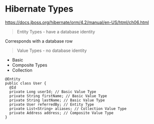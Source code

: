 # Hibernate Types

https://docs.jboss.org/hibernate/orm/4.2/manual/en-US/html/ch06.html

> Entity Types - have a database identity

Corresponds with a database row

> Value Types - no database identity

* Basic
* Composite Types
* Collection

```
@Entity
public class User {
  @Id
  private Long userId; // Basic Value Type
  private String firstName; // Basic Value Type
  private String lastName; // Basic Value Type
  private User referredBy; // Entity Type
  private List<String> aliases; // Collection Value Type
  private Address address; // Composite Value Type
}
```
